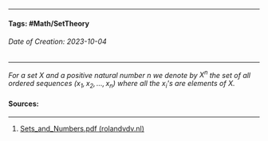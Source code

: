 __________________________________________________________________________
#### **Tags:** #Math/SetTheory 
###### *Date of Creation: 2023-10-04*
__________________________________________________________________________

*For a set $X$ and a positive natural number $n$ we denote by $X^n$ the set of all ordered sequences $(x_1,x_2, \dots, x_n)$ where all the $x_i$'s are elements of $X$.*


#### Sources:
__________________________________________________________________________
1. [Sets_and_Numbers.pdf (rolandvdv.nl)](https://www.rolandvdv.nl/Sets_and_Numbers.pdf)